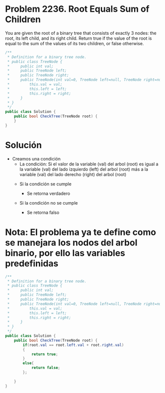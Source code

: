 # Problem 2236. Root Equals Sum of Children
You are given the root of a binary tree that consists of exactly 3 nodes: the root, its left child, and its right child.
Return true if the value of the root is equal to the sum of the values of its two children, or false otherwise.

```C#
/**
 * Definition for a binary tree node.
 * public class TreeNode {
 *     public int val;
 *     public TreeNode left;
 *     public TreeNode right;
 *     public TreeNode(int val=0, TreeNode left=null, TreeNode right=null) {
 *         this.val = val;
 *         this.left = left;
 *         this.right = right;
 *     }
 * }
 */
public class Solution {
    public bool CheckTree(TreeNode root) {
    }
}
```

# Solución
- Creamos una condición
    * La condición: Si el valor de la variable (val) del arbol (root) es igual 
                    a la variable (val) del lado izquierdo (left) del arbol (root) más
                    a la variable (val) del lado derecho (right) del arbol (root)
    - Si la condición se cumple
        - Se retorna verdadero
    
    - Si la condición no se cumple
        - Se retorna falso

# Nota: El problema ya te define como se manejara los nodos del arbol binario, por ello las variables predefinidas

```C#
/**
 * Definition for a binary tree node.
 * public class TreeNode {
 *     public int val;
 *     public TreeNode left;
 *     public TreeNode right;
 *     public TreeNode(int val=0, TreeNode left=null, TreeNode right=null) {
 *         this.val = val;
 *         this.left = left;
 *         this.right = right;
 *     }
 * }
 */
public class Solution {
    public bool CheckTree(TreeNode root) {
        if(root.val == root.left.val + root.right.val)
        {
            return true;
        }
        else{
            return false;
        };
        
    }
}
```
